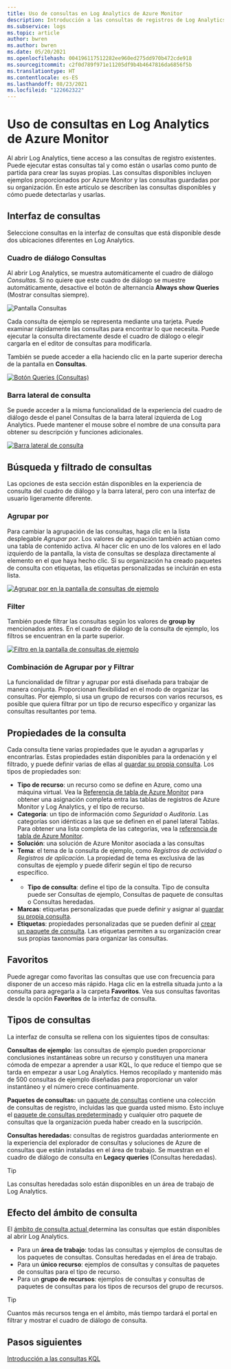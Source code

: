 ```yaml
---
title: Uso de consultas en Log Analytics de Azure Monitor
description: Introducción a las consultas de registros de Log Analytics de Azure Monitor, incluidos los distintos tipos de consultas y ejemplos de consultas que puede usar.
ms.subservice: logs
ms.topic: article
author: bwren
ms.author: bwren
ms.date: 05/20/2021
ms.openlocfilehash: 004196117512282ee960ed275dd970b472cde918
ms.sourcegitcommit: c2f0d789f971e11205df9b4b4647816da6856f5b
ms.translationtype: HT
ms.contentlocale: es-ES
ms.lasthandoff: 08/23/2021
ms.locfileid: "122662322"
---
```

# <a name="using-queries-in-azure-monitor-log-analytics"></a>Uso de consultas en Log Analytics de Azure Monitor
Al abrir Log Analytics, tiene acceso a las consultas de registro existentes. Puede ejecutar estas consultas tal y como están o usarlas como punto de partida para crear las suyas propias. Las consultas disponibles incluyen ejemplos proporcionados por Azure Monitor y las consultas guardadas por su organización. En este artículo se describen las consultas disponibles y cómo puede detectarlas y usarlas.


## <a name="queries-interface"></a>Interfaz de consultas
Seleccione consultas en la interfaz de consultas que está disponible desde dos ubicaciones diferentes en Log Analytics.

### <a name="queries-dialog"></a>Cuadro de diálogo Consultas

Al abrir Log Analytics, se muestra automáticamente el cuadro de diálogo *Consultas*. Si no quiere que este cuadro de diálogo se muestre automáticamente, desactive el botón de alternancia **Always show Queries** (Mostrar consultas siempre).

![Pantalla Consultas](media/queries/query-start.png)


Cada consulta de ejemplo se representa mediante una tarjeta. Puede examinar rápidamente las consultas para encontrar lo que necesita. Puede ejecutar la consulta directamente desde el cuadro de diálogo o elegir cargarla en el editor de consultas para modificarla.

También se puede acceder a ella haciendo clic en la parte superior derecha de la pantalla en **Consultas**.

[![Botón Queries (Consultas)](media/queries/queries-button.png)](media/queries/queries-button.png#lightbox)

### <a name="query-sidebar"></a>Barra lateral de consulta

Se puede acceder a la misma funcionalidad de la experiencia del cuadro de diálogo desde el panel Consultas de la barra lateral izquierda de Log Analytics. Puede mantener el mouse sobre el nombre de una consulta para obtener su descripción y funciones adicionales.

[![Barra lateral de consulta](media/queries/query-sidebar.png)](media/queries/query-sidebar.png#lightbox)

## <a name="finding-and-filtering-queries"></a>Búsqueda y filtrado de consultas

Las opciones de esta sección están disponibles en la experiencia de consulta del cuadro de diálogo y la barra lateral, pero con una interfaz de usuario ligeramente diferente.  


### <a name="group-by"></a>Agrupar por

Para cambiar la agrupación de las consultas, haga clic en la lista desplegable *Agrupar por*. Los valores de agrupación también actúan como una tabla de contenido activa. Al hacer clic en uno de los valores en el lado izquierdo de la pantalla, la vista de consultas se desplaza directamente al elemento en el que haya hecho clic. Si su organización ha creado paquetes de consulta con etiquetas, las etiquetas personalizadas se incluirán en esta lista.

[![Agrupar por en la pantalla de consultas de ejemplo](media/queries/example-query-groupby.png)](media/queries/example-query-groupby.png#lightbox)



### <a name="filter"></a>Filter

También puede filtrar las consultas según los valores de **group by** mencionados antes. En el cuadro de diálogo de la consulta de ejemplo, los filtros se encuentran en la parte superior.

[![Filtro en la pantalla de consultas de ejemplo](media/queries/example-query-filter.png)](media/queries/example-query-filter.png#lightbox)

### <a name="combining-group-by-and-filter"></a>Combinación de Agrupar por y Filtrar

La funcionalidad de filtrar y agrupar por está diseñada para trabajar de manera conjunta. Proporcionan flexibilidad en el modo de organizar las consultas. Por ejemplo, si usa un grupo de recursos con varios recursos, es posible que quiera filtrar por un tipo de recurso específico y organizar las consultas resultantes por tema.

## <a name="query-properties"></a>Propiedades de la consulta
Cada consulta tiene varias propiedades que le ayudan a agruparlas y encontrarlas. Estas propiedades están disponibles para la ordenación y el filtrado, y puede definir varias de ellas al [guardar su propia consulta](save-query.md). Los tipos de propiedades son:

- **Tipo de recurso**: un recurso como se define en Azure, como una máquina virtual. Vea la [Referencia de tabla de Azure Monitor](/azure/azure-monitor/reference/tables/tables-resourcetype) para obtener una asignación completa entra las tablas de registros de Azure Monitor y Log Analytics, y el tipo de recurso.  
- **Categoría**: un tipo de información como *Seguridad* o *Auditoría*. Las categorías son idénticas a las que se definen en el panel lateral Tablas. Para obtener una lista completa de las categorías, vea la [ referencia de tabla de Azure Monitor](/azure/azure-monitor/reference/tables/tables-category).  
- **Solución**: una solución de Azure Monitor asociada a las consultas
- **Tema**: el tema de la consulta de ejemplo, como *Registros de actividad* o *Registros de aplicación*. La propiedad de tema es exclusiva de las consultas de ejemplo y puede diferir según el tipo de recurso específico.
- - **Tipo de consulta**: define el tipo de la consulta. Tipo de consulta puede ser Consultas de ejemplo, Consultas de paquete de consultas o Consultas heredadas.
- **Marcas**: etiquetas personalizadas que puede definir y asignar al [guardar su propia consulta](save-query.md).
- **Etiquetas**: propiedades personalizadas que se pueden definir al [crear un paquete de consulta](query-packs.md). Las etiquetas permiten a su organización crear sus propias taxonomías para organizar las consultas.

## <a name="favorites"></a>Favoritos
Puede agregar como favoritas las consultas que use con frecuencia para disponer de un acceso más rápido. Haga clic en la estrella situada junto a la consulta para agregarla a la carpeta **Favoritos**. Vea sus consultas favoritas desde la opción **Favoritos** de la interfaz de consulta.

## <a name="types-of-queries"></a>Tipos de consultas
La interfaz de consulta se rellena con los siguientes tipos de consultas:

**Consultas de ejemplo**: las consultas de ejemplo pueden proporcionar conclusiones instantáneas sobre un recurso y constituyen una manera cómoda de empezar a aprender a usar KQL, lo que reduce el tiempo que se tarda en empezar a usar Log Analytics. Hemos recopilado y mantenido más de 500 consultas de ejemplo diseñadas para proporcionar un valor instantáneo y el número crece continuamente.

**Paquetes de consultas:** un [paquete de consultas](query-packs.md) contiene una colección de consultas de registro, incluidas las que guarda usted mismo. Esto incluye el [paquete de consultas predeterminado](query-packs.md#default-query-pack) y cualquier otro paquete de consultas que la organización pueda haber creado en la suscripción.

**Consultas heredadas:** consultas de registros guardadas anteriormente en la experiencia del explorador de consultas y soluciones de Azure de consultas que están instaladas en el área de trabajo. Se muestran en el cuadro de diálogo de consulta en **Legacy queries** (Consultas heredadas).
>[!TIP]
> Las consultas heredadas solo están disponibles en un área de trabajo de Log Analytics.

## <a name="effect-of-query-scope"></a>Efecto del ámbito de consulta
El [ámbito de consulta actual ](scope.md) determina las consultas que están disponibles al abrir Log Analytics.

- Para un **área de trabajo**: todas las consultas y ejemplos de consultas de los paquetes de consultas. Consultas heredadas en el área de trabajo.
- Para un **único recurso**: ejemplos de consultas y consultas de paquetes de consultas para el tipo de recurso. 
- Para un **grupo de recursos**: ejemplos de consultas y consultas de paquetes de consultas para los tipos de recursos del grupo de recursos. 

> [!TIP]
> Cuantos más recursos tenga en el ámbito, más tiempo tardará el portal en filtrar y mostrar el cuadro de diálogo de consulta.


## <a name="next-steps"></a>Pasos siguientes

[Introducción a las consultas KQL](get-started-queries.md)

